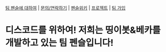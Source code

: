 [팀 펜슬에 대하여](/about.teb) | [문의/연락하기](/contact.teb) | [펜슬위키](https://wiki.tpc.kro.kr) | [프로젝트](/bots) | [팀 가입](/members/jointeam/)

# 디스코드를 위하여! 저희는 띵이봇&베카를 개발하고 있는 팀 펜슬입니다!
